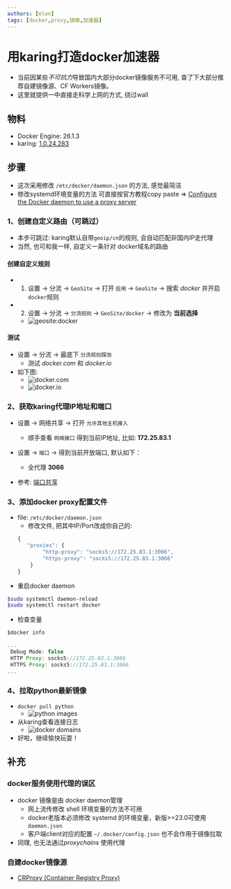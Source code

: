 ```yaml
---
authors: [elon]
tags: [docker,proxy,镜像,加速器]
---
```


# 用karing打造docker加速器
- 当前因某些*不可抗力*导致国内大部分docker镜像服务不可用, 查了下大部分推荐自建镜像源、CF Workers镜像。
- 这里就提供一中直接走科学上网的方式, 绕过wall


## 物料
- Docker Engine: 26.1.3
- karing: [1.0.24.283](https://github.com/KaringX/karing/releases/tag/v1.0.24-283)



## 步骤
- 这次采用修改 `/etc/docker/daemon.json` 的方法,  感觉最简洁
- 修改systemd环境变量的方法 可直接按官方教程copy paste => [Configure the Docker daemon to use a proxy server](https://docs.docker.com/config/daemon/systemd/?highlight=proxy#httphttps-proxy)

### 1、创建自定义路由（可跳过）
- 本步可跳过: karing默认自带`geoip/cn`的规则, 会自动匹配非国内IP走代理
- 当然, 也可和我一样, 自定义一条针对 docker域名的路由
#### 创建自定义规则
- 1. 设置 -> 分流 -> `GeoSite` -> 打开 `启用` -> `GeoSite` -> 搜索 *docker* 并开启`docker`规则
- 2. 设置 -> 分流 -> `分流规则` ->  `GeoSite/docker` -> 修改为 **当前选择**
  - ![geosite:docker](./img/docker-3.png)

#### 测试
- 设置 -> 分流 -> 最底下 `分流规则探测`
  - 测试 *docker.com* 和 *docker.io*
- 如下图:
  - ![docker.com](./img/docker-1.png)
  - ![docker.io](./img/docker-2.png)


### 2、获取karing代理IP地址和端口
- 设置 -> 网络共享 -> 打开 `允许其他主机接入`
  - 顺手查看 `网络接口` 得到当前IP地址, 比如: **172.25.83.1**
- 设置 -> `端口` -> 得到当前开放端口, 默认如下：
  - 全代理 **3066**

- 参考: [端口共享](/tutorial/lan#karing-设置)


### 3、添加docker proxy配置文件
- file: `/etc/docker/daemon.json`
  - 修改文件, 把其中IP/Port改成你自己的:
  ```jsx title="/etc/docker/daemon.json"
  {
     "proxies": {
          "http-proxy": "socks5://172.25.83.1:3066",
          "https-proxy": "socks5://172.25.83.1:3066"
      }
  }
  ```
- 重启docker daemon
```bash
$sudo systemctl daemon-reload
$sudo systemctl restart docker
```
- 检查变量
```jsx
$docker info

...
 Debug Mode: false
 HTTP Proxy: socks5://172.25.83.1:3066
 HTTPS Proxy: socks5://172.25.83.1:3066
...

```

### 4、拉取python最新镜像
- `docker pull python`
  - ![python images](./img/dcoker-5.png)
- 从karing查看连接日志
  - ![docker domains](./img/docker-4.png)
- 好啦，继续愉快玩耍！



## 补充
### docker服务使用代理的误区
- docker 镜像是由 docker daemon管理
  - 网上流传修改 shell 环境变量的方法不可用
  - docker老版本必须修改 systemd 的环境变量，新版>=23.0可使用 `daemon.json`
  - 客户端client对应的配置 `~/.docker/config.json` 也不会作用于镜像拉取
- 同理, 也无法通过*proxychains* 使用代理



### 自建docker镜像源
- [CRProxy (Container Registry Proxy)](https://github.com/wzshiming/crproxy/blob/master/examples/default/README.md)





